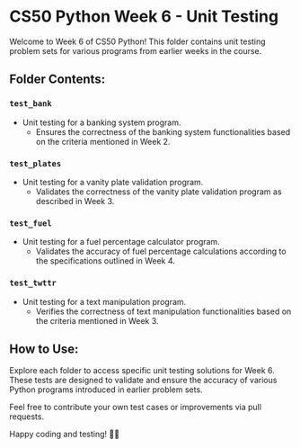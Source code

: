 # CS50 Python Week 6 - Unit Testing

Welcome to Week 6 of CS50 Python! This folder contains unit testing problem sets for various programs from earlier weeks in the course.

## Folder Contents:

### `test_bank`
- Unit testing for a banking system program.
  - Ensures the correctness of the banking system functionalities based on the criteria mentioned in Week 2.

### `test_plates`
- Unit testing for a vanity plate validation program.
  - Validates the correctness of the vanity plate validation program as described in Week 3.

### `test_fuel`
- Unit testing for a fuel percentage calculator program.
  - Validates the accuracy of fuel percentage calculations according to the specifications outlined in Week 4.

### `test_twttr`
- Unit testing for a text manipulation program.
  - Verifies the correctness of text manipulation functionalities based on the criteria mentioned in Week 3.

## How to Use:

Explore each folder to access specific unit testing solutions for Week 6. These tests are designed to validate and ensure the accuracy of various Python programs introduced in earlier problem sets.

Feel free to contribute your own test cases or improvements via pull requests.

Happy coding and testing! 🐍✨
